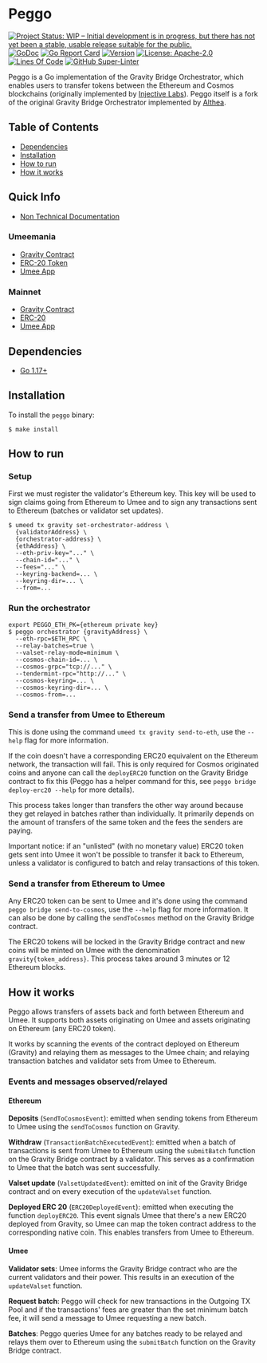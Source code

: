 # Peggo

<!-- markdownlint-disable MD041 -->

[![Project Status: WIP – Initial development is in progress, but there has not yet been a stable, usable release suitable for the public.](https://img.shields.io/badge/repo%20status-WIP-yellow.svg?style=flat-square)](https://www.repostatus.org/#wip)
[![GoDoc](https://img.shields.io/badge/godoc-reference-blue?style=flat-square&logo=go)](https://godoc.org/github.com/umee-network/peggo)
[![Go Report Card](https://goreportcard.com/badge/github.com/umee-network/peggo?style=flat-square)](https://goreportcard.com/report/github.com/umee-network/peggo)
[![Version](https://img.shields.io/github/tag/umee-network/peggo.svg?style=flat-square)](https://github.com/umee-network/peggo/releases/latest)
[![License: Apache-2.0](https://img.shields.io/github/license/umee-network/peggo.svg?style=flat-square)](https://github.com/umee-network/peggo/blob/main/LICENSE)
[![Lines Of Code](https://img.shields.io/tokei/lines/github/umee-network/peggo?style=flat-square)](https://github.com/umee-network/peggo)
[![GitHub Super-Linter](https://img.shields.io/github/workflow/status/umee-network/peggo/Lint?style=flat-square&label=Lint)](https://github.com/marketplace/actions/super-linter)

Peggo is a Go implementation of the Gravity Bridge Orchestrator, which enables users to transfer tokens between the Ethereum and Cosmos blockchains (originally
implemented by [Injective Labs](https://github.com/InjectiveLabs/)). Peggo itself
is a fork of the original Gravity Bridge Orchestrator implemented by [Althea](https://github.com/althea-net).


## Table of Contents

- [Dependencies](#dependencies)
- [Installation](#installation)
- [How to run](#how-to-run)
- [How it works](#how-it-works)

## Quick Info
- [Non Technical Documentation](https://docs.google.com/document/d/1hF4MleEK5kQ3a01tVj2fvr24pRpQIXxyij2opq-8PRs/edit?usp=sharing)
### Umeemania
- [Gravity Contract](https://goerli.etherscan.io/address/0xF65032bf68036AF27E056F2713f67a26d7ff36Ba)
- [ERC-20 Token](https://goerli.etherscan.io/token/0x389e749bf12c864814a2ea94ea92b95833b475ed)
- [Umee App](https://app.umee.cc/)

### Mainnet

- [Gravity Contract](https://etherscan.io/address/0xb564ac229e9d6040a9f1298b7211b9e79ee05a2c)
- [ERC-20](https://etherscan.io/address/0xc0a4df35568f116c370e6a6a6022ceb908eeddac#code)
- [Umee App](https://app.umee.cc/)



## Dependencies

- [Go 1.17+](https://golang.org/dl/)

## Installation

To install the `peggo` binary:

```shell
$ make install
```

## How to run

### Setup

First we must register the validator's Ethereum key. This key will be used to
sign claims going from Ethereum to Umee and to sign any transactions sent to
Ethereum (batches or validator set updates).

```shell
$ umeed tx gravity set-orchestrator-address \
  {validatorAddress} \
  {orchestrator-address} \
  {ethAddress} \
  --eth-priv-key="..." \
  --chain-id="..." \
  --fees="..." \
  --keyring-backend=... \
  --keyring-dir=... \
  --from=...
```

### Run the orchestrator

```shell
export PEGGO_ETH_PK={ethereum private key}
$ peggo orchestrator {gravityAddress} \
  --eth-rpc=$ETH_RPC \
  --relay-batches=true \
  --valset-relay-mode=minimum \
  --cosmos-chain-id=... \
  --cosmos-grpc="tcp://..." \
  --tendermint-rpc="http://..." \
  --cosmos-keyring=... \
  --cosmos-keyring-dir=... \
  --cosmos-from=...
```

### Send a transfer from Umee to Ethereum

This is done using the command `umeed tx gravity send-to-eth`, use the `--help`
flag for more information.

If the coin doesn't have a corresponding ERC20 equivalent on the Ethereum
network, the transaction will fail. This is only required for Cosmos originated
coins and anyone can call the `deployERC20` function on the Gravity Bridge
contract to fix this (Peggo has a helper command for this, see
`peggo bridge deploy-erc20 --help` for more details).

This process takes longer than transfers the other way around because they get
relayed in batches rather than individually. It primarily depends on the amount
of transfers of the same token and the fees the senders are paying.

Important notice: if an "unlisted" (with no monetary value) ERC20 token gets
sent into Umee it won't be possible to transfer it back to Ethereum, unless a
validator is configured to batch and relay transactions of this token.

### Send a transfer from Ethereum to Umee

Any ERC20 token can be sent to Umee and it's done using the command
`peggo bridge send-to-cosmos`, use the `--help` flag for more information. It
can also be done by calling the `sendToCosmos` method on the Gravity Bridge contract.

The ERC20 tokens will be locked in the Gravity Bridge contract and new coins will be
minted on Umee with the denomination `gravity{token_address}`. This process takes
around 3 minutes or 12 Ethereum blocks.

## How it works

Peggo allows transfers of assets back and forth between Ethereum and Umee.
It supports both assets originating on Umee and assets originating on Ethereum
(any ERC20 token).

It works by scanning the events of the contract deployed on Ethereum (Gravity) and
relaying them as messages to the Umee chain; and relaying transaction batches and
validator sets from Umee to Ethereum.

### Events and messages observed/relayed

#### Ethereum

**Deposits** (`SendToCosmosEvent`): emitted when sending tokens from Ethereum to
Umee using the `sendToCosmos` function on Gravity.

**Withdraw** (`TransactionBatchExecutedEvent`): emitted when a batch of
transactions is sent from Umee to Ethereum using the `submitBatch` function on
the Gravity Bridge contract by a validator. This serves as a confirmation to Umee
that the batch was sent successfully.

**Valset update** (`ValsetUpdatedEvent`): emitted on init of the Gravity Bridge contract
and on every execution of the `updateValset` function.

**Deployed ERC 20** (`ERC20DeployedEvent`): emitted when executing the function
`deployERC20`. This event signals Umee that there's a new ERC20 deployed from
Gravity, so Umee can map the token contract address to the corresponding native
coin. This enables transfers from Umee to Ethereum.

#### Umee

 **Validator sets**: Umee informs the Gravity Bridge contract who are the current
 validators and their power. This results in an execution of the `updateValset`
 function.

 **Request batch**: Peggo will check for new transactions in the Outgoing TX Pool
 and if the transactions' fees are greater than the set minimum batch fee, it
 will send a message to Umee requesting a new batch.

 **Batches**: Peggo queries Umee for any batches ready to be relayed and relays
 them over to Ethereum using the `submitBatch` function on the Gravity Bridge contract.
